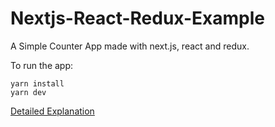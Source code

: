 # Nextjs-React-Redux-Example

A Simple Counter App made with next.js, react and redux. 

To run the app:

```
yarn install
yarn dev
```

[Detailed Explanation](https://dev.to/waqasabbasi/server-side-rendered-app-with-next-js-react-and-redux-38gf)
